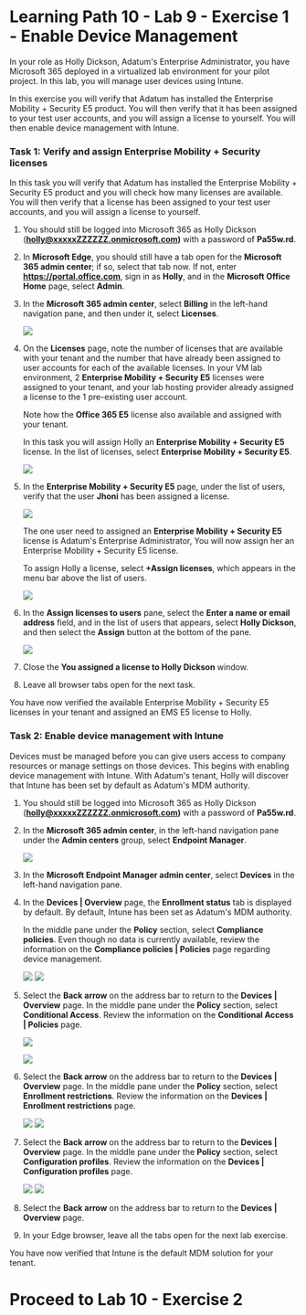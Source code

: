 # Learning Path 10 - Lab 9 - Exercise 1 - Enable Device Management

In your role as Holly Dickson, Adatum's Enterprise Administrator, you have Microsoft 365 deployed in a virtualized lab environment for your pilot project. In this lab, you will manage user devices using Intune.

In this exercise you will verify that Adatum has installed the Enterprise Mobility + Security E5 product. You will then verify that it has been assigned to your test user accounts, and you will assign a license to yourself. You will then enable device management with Intune.

### Task 1: Verify and assign Enterprise Mobility + Security licenses

In this task you will verify that Adatum has installed the Enterprise Mobility + Security E5 product and you will check how many licenses are available. You will then verify that a license has been assigned to your test user accounts, and you will assign a license to yourself.

1. You should still be logged into Microsoft 365 as Holly Dickson (**holly@xxxxxZZZZZZ.onmicrosoft.com)** with a password of **Pa55w.rd**.

2. In **Microsoft Edge**, you should still have a tab open for the **Microsoft 365 admin center**; if so, select that tab now. If not, enter **https://portal.office.com**, sign in as **Holly**, and in the **Microsoft Office Home** page, select **Admin**.

3. In the **Microsoft 365 admin center**, select **Billing** in the left-hand navigation pane, and then under it, select **Licenses**.

	![](images/dm1.png)

4. On the **Licenses** page, note the number of licenses that are available with your tenant and the number that have already been assigned to user accounts for each of the available licenses. In your VM lab environment, 2 **Enterprise Mobility + Security E5** licenses were assigned to your tenant, and your lab hosting provider already assigned a license to the 1 pre-existing user account. <br/>

   Note how the **Office 365 E5** license also available and assigned with your tenant. 
   
   In this task you will assign Holly an **Enterprise Mobility + Security E5** license. In the list of licenses, select **Enterprise Mobility + Security E5**.<br/>

	![](images/dm2.png)

5. In the **Enterprise Mobility + Security E5** page, under the list of users, verify that the user **Jhoni** has been assigned a license. <br/>

	![](images/dm3.png)

   The one user need to assigned an **Enterprise Mobility + Security E5** license is Adatum's Enterprise Administrator, You will now assign her an Enterprise Mobility + Security E5 license. <br/>

    To assign Holly a license, select **+Assign licenses**, which appears in the menu bar above the list of users.

	![](images/dm4.png)

6. In the **Assign licenses to users** pane, select the **Enter a name or email address** field, and in the list of users that appears, select **Holly Dickson**, and then select the **Assign** button at the bottom of the pane.

	![](images/dm5.png)

7. Close the **You assigned a license to Holly Dickson** window.

8. Leave all browser tabs open for the next task.

You have now verified the available Enterprise Mobility + Security E5 licenses in your tenant and assigned an EMS E5 license to Holly.


### Task 2: Enable device management with Intune

Devices must be managed before you can give users access to company resources or manage settings on those devices. This begins with enabling device management with Intune. With Adatum's tenant, Holly will discover that Intune has been set by default as Adatum's MDM authority.

1. You should still be logged into Microsoft 365 as Holly Dickson (**holly@xxxxxZZZZZZ.onmicrosoft.com)** with a password of **Pa55w.rd**.

2. In the **Microsoft 365 admin center**, in the left-hand navigation pane under the **Admin centers** group, select **Endpoint Manager**.

	![](images/dm6.png)

3. In the **Microsoft Endpoint Manager admin center**, select **Devices** in the left-hand navigation pane.

4. In the **Devices | Overview** page, the **Enrollment status** tab is displayed by default. By default, Intune has been set as Adatum's MDM authority. <br/>

   In the middle pane under the **Policy** section, select **Compliance policies**. Even though no data is currently available, review the information on the **Compliance policies | Policies** page regarding device management.

	![](images/dm7.png)
	![](images/dm12.png)

5. Select the **Back arrow** on the address bar to return to the **Devices | Overview** page. In the middle pane under the **Policy** section, select **Conditional Access**. Review the information on the **Conditional Access | Policies** page.

	![](images/dm8.png)

	![](images/dm9.png)

6. Select the **Back arrow** on the address bar to return to the **Devices | Overview** page. In the middle pane under the **Policy** section, select **Enrollment restrictions**. Review the information on the **Devices | Enrollment restrictions** page.

	![](images/dm10.png)
	![](images/dm11.png)

7. Select the **Back arrow** on the address bar to return to the **Devices | Overview** page. In the middle pane under the **Policy** section, select **Configuration profiles**. Review the information on the **Devices | Configuration profiles** page.

	![](images/dm13.png)
	![](images/dm14.png)

8. Select the **Back arrow** on the address bar to return to the **Devices | Overview** page. 

9. In your Edge browser, leave all the tabs open for the next lab exercise. 

You have now verified that Intune is the default MDM solution for your tenant.


# Proceed to Lab 10 - Exercise 2
